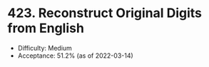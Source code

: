 # 423. Reconstruct Original Digits from English
- Difficulty: Medium
- Acceptance: 51.2% (as of 2022-03-14)
